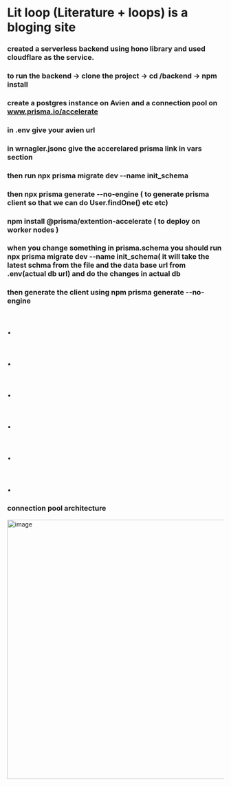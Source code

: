 # Lit loop (Literature + loops) is a bloging site 

### created a serverless backend using hono library and used cloudflare as the service.

### to run the backend -> clone the project -> cd /backend -> npm install
### create a postgres instance on Avien and a connection pool on www.prisma.io/accelerate 
### in .env give your avien url
### in wrnagler.jsonc give the accerelared prisma link in vars section
### then run npx prisma migrate dev --name init_schema
### then npx prisma generate --no-engine ( to generate prisma client so that we can do User.findOne() etc etc)
### npm install @prisma/extention-accelerate ( to deploy on worker nodes )
### when you change something in prisma.schema you should run npx prisma migrate dev --name init_schema( it will take the latest schma from the file and the data base url from .env(actual db url) and do the changes in actual db
### then generate the client using npm prisma generate --no-engine

# .
# .
# .
# .
# .
# .
### connection pool architecture
<img width="1287" height="603" alt="image" src="https://github.com/user-attachments/assets/86b3fe1a-c998-4bc5-8fb0-48e5faaab470" />
